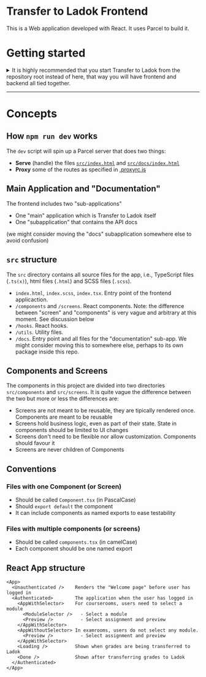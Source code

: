 # Transfer to Ladok Frontend

This is a Web application developed with React. It uses Parcel to build it.

# Getting started

<details>
<summary>It is highly recommended that you start Transfer to Ladok from the repository root instead of here, that way you will have frontend and backend all tied together.</summary>

> **⚠️ Warning**. Do the steps below only if you want to start the frontend isolated

- Install dependencies with `npm install`
- Run the app in development mode with `npm run dev`

Now you can go to:

- https://localdev.kth.se:4443/transfer-to-ladok/index.html for the Transfer to Ladok app
- https://localdev.kth.se:4443/transfer-to-ladok/docs/index.html to read the API documentation of Transfer to Ladok

</details>

---

# Concepts

## How `npm run dev` works

The `dev` script will spin up a Parcel server that does two things:

- **Serve** (handle) the files [`src/index.html`](./src/index.html) and [`src/docs/index.html`](./src/docs/index.html)
- **Proxy** some of the routes as specified in [.proxyrc.js](./.proxyrc.js)

## Main Application and "Documentation"

The frontend includes two "sub-applications"

- One "main" application which is Transfer to Ladok itself
- One "subapplication" that contains the API docs

(we might consider moving the "docs" subapplication somewhere else to avoid confusion)

## `src` structure

The `src` directory contains all source files for the app, i.e., TypeScript files (`.ts(x)`), html files (`.html`) and SCSS files (`.scss`).

- `index.html`, `index.scss`, `index.tsx`. Entry point of the frontend applicaction.
- `/components` and `/screens`. React components. Note: the difference between "screen" and "components" is very vague and arbitrary at this moment. See discussion below
- `/hooks`. React hooks.
- `/utils`. Utility files.
- `/docs`. Entry point and all files for the "documentation" sub-app. We might consider moving this to somewhere else, perhaps to its own package inside this repo.

## Components and Screens

The components in this project are divided into two directories `src/components` and `src/screens`. It is quite vague the difference between the two but more or less the differences are:

- Screens are not meant to be reusable, they are tipically rendered once. Components are meant to be reusable
- Screens hold business logic, even as part of their state. State in components should be limited to UI changes
- Screens don't need to be flexible nor allow customization. Components should favour it
- Screens are never children of Components

## Conventions

### Files with one Component (or Screen)

- Should be called `Component.tsx` (in PascalCase)
- Should `export default` the component
- It can include components as named exports to ease testability

### Files with multiple components (or screens)

- Should be called `components.tsx` (in camelCase)
- Each component should be one named export

## React App structure

```
<App>
  <Unauthenticated />    Renders the "Welcome page" before user has logged in
  <Authenticated>        The application when the user has logged in
    <AppWithSelector>    For courserooms, users need to select a module
      <ModuleSelector />   - Select a module
      <Preview />          - Select assignment and preview
    </AppWithSelector>
    <AppWithoutSelector> In examrooms, users do not select any module.
      <Preview />          - Select assignment and preview
    </AppWithSelector>
    <Loading />          Shown when grades are being transferred to Ladok
    <Done />             Shown after transferring grades to Ladok
  </Authenticated>
</App>
```
